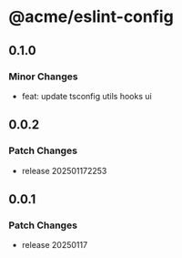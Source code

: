 # @acme/eslint-config

## 0.1.0

### Minor Changes

- feat: update tsconfig utils hooks ui

## 0.0.2

### Patch Changes

- release 202501172253

## 0.0.1

### Patch Changes

- release 20250117
